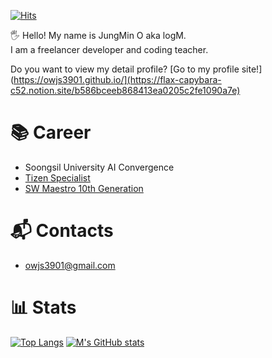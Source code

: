 [![Hits](https://hits.seeyoufarm.com/api/count/incr/badge.svg?url=https%3A%2F%2Fgithub.com%2Fowjs3901&count_bg=%2379C83D&title_bg=%23555555&icon=&icon_color=%23E7E7E7&title=hits&edge_flat=false)](https://hits.seeyoufarm.com)

🖐 Hello! My name is JungMin O aka logM.  
I am a freelancer developer and coding teacher.

Do you want to view my detail profile?
[Go to my profile site!](https://owjs3901.github.io/](https://flax-capybara-c52.notion.site/b586bceeb868413ea0205c2fe1090a7e)

# 📚 Career
- Soongsil University AI Convergence
- [Tizen Specialist](https://specialist.tizen.org/)
- [SW Maestro 10th Generation](https://www.swmaestro.org/sw/main/main.do)

# 📬 Contacts
- owjs3901@gmail.com

# 📊 Stats
[![Top Langs](https://github-readme-stats.vercel.app/api/top-langs/?username=owjs3901)](https://github.com/anuraghazra/github-readme-stats)
[![M's GitHub stats](https://github-readme-stats.vercel.app/api?username=owjs3901)](https://github.com/anuraghazra/github-readme-stats)


